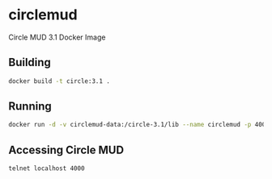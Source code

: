 # circlemud
Circle MUD 3.1 Docker Image

## Building
```bash
docker build -t circle:3.1 .
```

## Running
```bash
docker run -d -v circlemud-data:/circle-3.1/lib --name circlemud -p 4000:4000 circlemud:3.1
```

## Accessing Circle MUD
```bash
telnet localhost 4000
```

